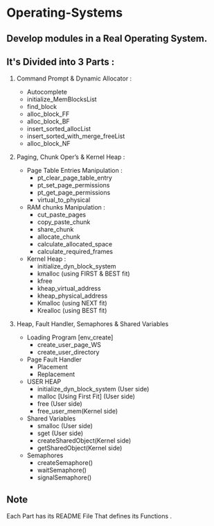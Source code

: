 # Operating-Systems
## Develop modules in a Real Operating System.

## It's Divided into 3 Parts :
1. Command Prompt & Dynamic Allocator :
   - Autocomplete
   - initialize_MemBlocksList
   - find_block
   - alloc_block_FF
   - alloc_block_BF
   - insert_sorted_allocList
   - insert_sorted_with_merge_freeList
   - alloc_block_NF
2. Paging, Chunk Oper’s & Kernel Heap :
   - Page Table Entries Manipulation :
     - pt_clear_page_table_entry
     - pt_set_page_permissions
     - pt_get_page_permissions
     - virtual_to_physical
   - RAM chunks Manipulation :
     - cut_paste_pages
     - copy_paste_chunk
     - share_chunk
     - allocate_chunk
     - calculate_allocated_space
     - calculate_required_frames
   - Kernel Heap :
     - initialize_dyn_block_system
     - kmalloc (using FIRST & BEST fit)
     - kfree
     - kheap_virtual_address
     - kheap_physical_address
     - Kmalloc (using NEXT fit)
     - Krealloc (using BEST fit)

3. Heap, Fault Handler, Semaphores & Shared Variables
   - Loading Program [env_create]
     - create_user_page_WS
     - create_user_directory
   - Page Fault Handler
     - Placement
     - Replacement
   - USER HEAP
     - initialize_dyn_block_system (User side)
     - malloc [Using First Fit] (User side)
     - free (User side)
     - free_user_mem(Kernel side)
   - Shared Variables
     - smalloc (User side)
     - sget (User side)
     - createSharedObject(Kernel side)
     - getSharedObject(Kernel side)
   - Semaphores
     - createSemaphore()
     - waitSemaphore()
     - signalSemaphore()

## **Note**

Each Part has its README File That defines its Functions .


 			
